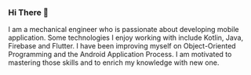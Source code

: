 ### Hi There 👋

I am a mechanical engineer who is passionate about developing mobile application. Some technologies I enjoy working with include Kotlin, Java, Firebase and Flutter.
I have been improving myself on Object-Oriented Programming and the Android Application Process.
I am motivated to mastering those skills and to enrich my knowledge with new one.

<!--
**BugrahanBal/BugrahanBal** is a ✨ _special_ ✨ repository because its `README.md` (this file) appears on your GitHub profile.

Here are some ideas to get you started:

- 🔭 I’m currently working on ...
- 🌱 I’m currently learning ...
- 👯 I’m looking to collaborate on ...
- 🤔 I’m looking for help with ...
- 💬 Ask me about ...
- 📫 How to reach me: ...
- 😄 Pronouns: ...
- ⚡ Fun fact: ...
-->
